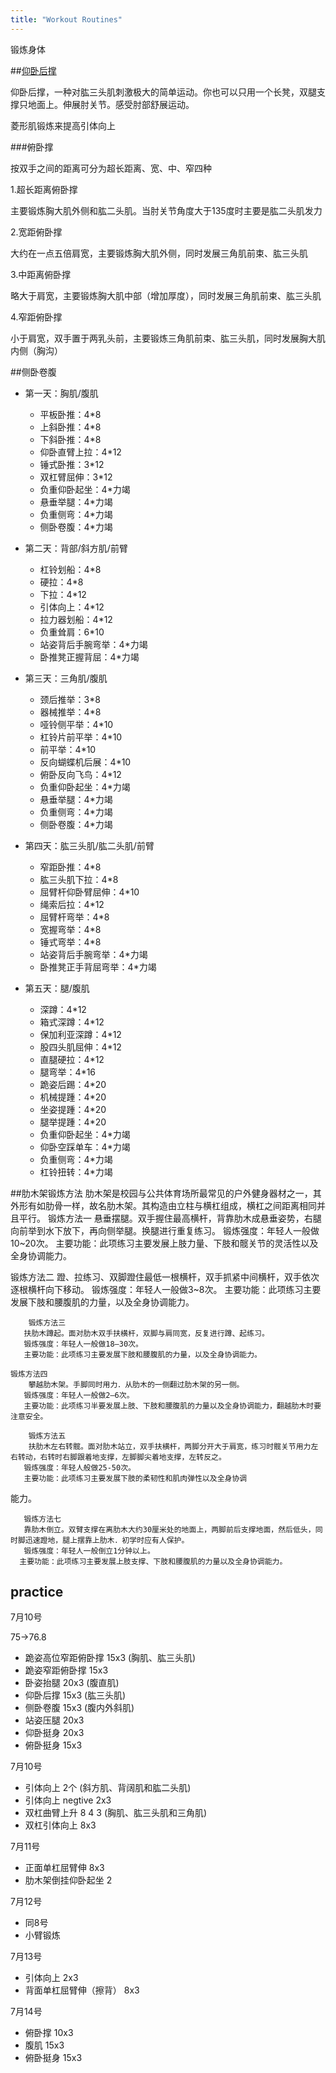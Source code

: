 ```yaml
---
title: "Workout Routines"
---
```


锻炼身体

<!--more-->

##[仰卧后撑](http://baike.baidu.com/link?url=G8GrvZyaeoNu41tAGf8XxoQfPCnFRWdr7pGIQiZ7zPSuHHmejPZU6aAQgJKNBqV3M6hj0nBaCuqIaEfYCNkf0_)

仰卧后撑，一种对肱三头肌刺激极大的简单运动。你也可以只用一个长凳，双腿支撑只地面上。伸展肘关节。感受肘部舒展运动。

菱形肌锻炼来提高引体向上

###俯卧撑

按双手之间的距离可分为超长距离、宽、中、窄四种

1.超长距离俯卧撑

主要锻炼胸大肌外侧和肱二头肌。当肘关节角度大于135度时主要是肱二头肌发力

2.宽距俯卧撑

大约在一点五倍肩宽，主要锻炼胸大肌外侧，同时发展三角肌前束、肱三头肌

3.中距离俯卧撑

略大于肩宽，主要锻炼胸大肌中部（增加厚度），同时发展三角肌前束、肱三头肌

4.窄距俯卧撑

小于肩宽，双手置于两乳头前，主要锻炼三角肌前束、肱三头肌，同时发展胸大肌内侧（胸沟）

##侧卧卷腹

* 第一天：胸肌/腹肌
	* 平板卧推：4*8
	* 上斜卧推：4*8
	* 下斜卧推：4*8
	* 仰卧直臂上拉：4*12
	* 锤式卧推：3*12
	* 双杠臂屈伸：3*12
	* 负重仰卧起坐：4*力竭
	* 悬垂举腿：4*力竭
	* 负重侧弯：4*力竭
	* 侧卧卷腹：4*力竭
	
* 第二天：背部/斜方肌/前臂
	* 杠铃划船：4*8
	* 硬拉：4*8
	* 下拉：4*12
	* 引体向上：4*12
	* 拉力器划船：4*12
	* 负重耸肩：6*10
	* 站姿背后手腕弯举：4*力竭
	* 卧推凳正握背屈：4*力竭
	
* 第三天：三角肌/腹肌
	* 颈后推举：3*8
	* 器械推举：4*8
	* 哑铃侧平举：4*10
	* 杠铃片前平举：4*10
	* 前平举：4*10
	* 反向蝴蝶机后展：4*10
	* 俯卧反向飞鸟：4*12
	* 负重仰卧起坐：4*力竭
	* 悬垂举腿：4*力竭
	* 负重侧弯：4*力竭
	* 侧卧卷腹：4*力竭
	
* 第四天：肱三头肌/肱二头肌/前臂
	* 窄距卧推：4*8
	* 肱三头肌下拉：4*8
	* 屈臂杆仰卧臂屈伸：4*10
	* 绳索后拉：4*12
	* 屈臂杆弯举：4*8
	* 宽握弯举：4*8
	* 锤式弯举：4*8
	* 站姿背后手腕弯举：4*力竭
	* 卧推凳正手背屈弯举：4*力竭
	
* 第五天：腿/腹肌
	* 深蹲：4*12
	* 箱式深蹲：4*12
	* 保加利亚深蹲：4*12
	* 股四头肌屈伸：4*12
	* 直腿硬拉：4*12
	* 腿弯举：4*16
	* 跪姿后踢：4*20
	* 机械提踵：4*20
	* 坐姿提踵：4*20
	* 腿举提踵：4*20
	* 负重仰卧起坐：4*力竭
	* 仰卧空踩单车：4*力竭
	* 负重侧弯：4*力竭
	* 杠铃扭转：4*力竭
	
##肋木架锻炼方法
 肋木架是校园与公共体育场所最常见的户外健身器材之一，其外形有如肋骨一样，故名肋木架。其构造由立柱与横杠组成，横杠之间距离相同并且平行。
       锻炼方法一
       悬垂摆腿。双手握住最高横杆，背靠肋木成悬垂姿势，右腿向前举到水下放下，再向侧举腿。换腿进行重复练习。
    锻炼强度：年轻人一般做10~20次。
        主要功能：此项练习主要发展上肢力量、下肢和髋关节的灵活性以及
全身协调能力。

锻炼方法二
        蹬、拉练习、双脚蹬住最低一根横杆，双手抓紧中间横杆，双手依次逐根横杆向下移动。
       锻炼强度：年轻人一般做3~8次。
       主要功能：此项练习主要发展下肢和腰腹肌的力量，以及全身协调能力。
    
        锻炼方法三
       扶肋木蹲起。面对肋木双手扶横杆，双脚与肩同宽，反复进行蹲、起练习。
       锻炼强度：年轻人一般做18—30次。
       主要功能：此项练习主要发展下肢和腰腹肌的力量，以及全身协调能力。
       
    锻炼方法四
        攀越肋木架。手脚同时用力．从肋木的一侧翻过肋木架的另一侧。
       锻炼强度：年轻人一般做2—6次。
       主要功能：此项练习半要发展上肢、下肢和腰腹肌的力量以及全身协调能力，翻越肋木时要注意安全。
  
        锻炼方法五
        扶肋木左右转髋。面对肋木站立，双手扶横杆，两脚分开大于肩宽，练习时髋关节用力左右转动，右转时右脚跟着地支撑，左脚脚尖着地支撑，左转反之。
       锻炼强度：年轻人般做25-50次。
       主要功能：此项练习主要发展下肢的柔韧性和肌肉弹性以及全身协调
能力。
  
       锻炼方法七
       靠肋木倒立。双臂支撑在离肋木大约30厘米处的地面上，两脚前后支撑地面，然后低头，同时脚迅速蹬地，腿上摆靠上肋木．初学时应有人保护。
       锻炼强度：年轻人一般倒立1分钟以上。
      主要功能：此项练习主要发展上肢支撑、下肢和腰腹肌的力量以及全身协调能力。

## practice

7月10号

75->76.8

* 跪姿高位窄距俯卧撑 15x3 (胸肌、肱三头肌)
* 跪姿窄距俯卧撑 15x3
* 卧姿抬腿 20x3 (腹直肌)
* 仰卧后撑 15x3 (肱三头肌)
* 侧卧卷腹 15x3 (腹内外斜肌)
* 站姿压腿 20x3
* 仰卧挺身 20x3
* 俯卧挺身 15x3

7月10号

* 引体向上 2个 (斜方肌、背阔肌和肱二头肌)
* 引体向上 negtive 2x3
* 双杠曲臂上升 8 4 3 (胸肌、肱三头肌和三角肌)
* 双杠引体向上 8x3

7月11号

* 正面单杠屈臂伸 8x3
* 肋木架倒挂仰卧起坐 2



7月12号

* 同8号
* 小臂锻炼

7月13号

* 引体向上 2x3
* 背面单杠屈臂伸（擦背） 8x3

7月14号

* 俯卧撑 10x3
* 腹肌 15x3
* 俯卧挺身 15x3

